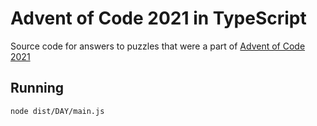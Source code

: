 # Advent of Code 2021 in TypeScript

Source code for answers to puzzles that were a part of [Advent of Code 2021](https://adventofcode.com/2021/)

## Running

```bash
node dist/DAY/main.js
```
